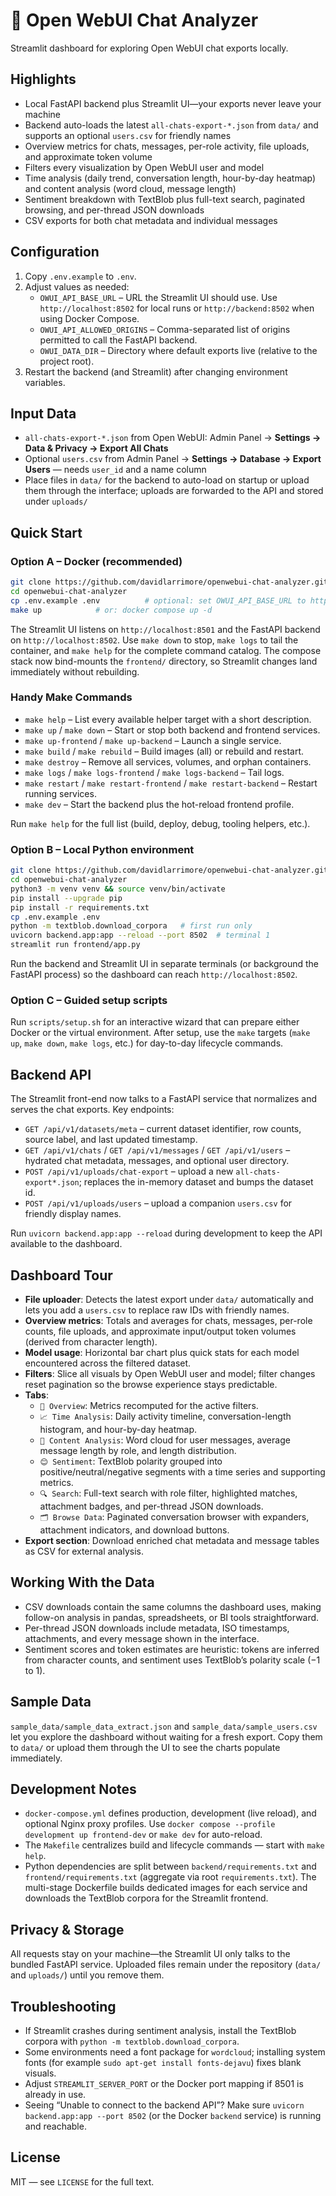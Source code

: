 # 💬 Open WebUI Chat Analyzer

Streamlit dashboard for exploring Open WebUI chat exports locally.

## Highlights

- Local FastAPI backend plus Streamlit UI—your exports never leave your machine
- Backend auto-loads the latest `all-chats-export-*.json` from `data/` and supports an optional `users.csv` for friendly names
- Overview metrics for chats, messages, per-role activity, file uploads, and approximate token volume
- Filters every visualization by Open WebUI user and model
- Time analysis (daily trend, conversation length, hour-by-day heatmap) and content analysis (word cloud, message length)
- Sentiment breakdown with TextBlob plus full-text search, paginated browsing, and per-thread JSON downloads
- CSV exports for both chat metadata and individual messages

## Configuration

1. Copy `.env.example` to `.env`.
2. Adjust values as needed:
   - `OWUI_API_BASE_URL` – URL the Streamlit UI should use. Use `http://localhost:8502` for local runs or `http://backend:8502` when using Docker Compose.
   - `OWUI_API_ALLOWED_ORIGINS` – Comma-separated list of origins permitted to call the FastAPI backend.
   - `OWUI_DATA_DIR` – Directory where default exports live (relative to the project root).
3. Restart the backend (and Streamlit) after changing environment variables.

## Input Data

- `all-chats-export-*.json` from Open WebUI: Admin Panel → **Settings → Data & Privacy → Export All Chats**
- Optional `users.csv` from Admin Panel → **Settings → Database → Export Users** — needs `user_id` and a name column
- Place files in `data/` for the backend to auto-load on startup or upload them through the interface; uploads are forwarded to the API and stored under `uploads/`

## Quick Start

### Option A – Docker (recommended)

```bash
git clone https://github.com/davidlarrimore/openwebui-chat-analyzer.git
cd openwebui-chat-analyzer
cp .env.example .env          # optional: set OWUI_API_BASE_URL to http://backend:8502 for docker compose
make up            # or: docker compose up -d
```

The Streamlit UI listens on `http://localhost:8501` and the FastAPI backend on `http://localhost:8502`. Use `make down` to stop, `make logs` to tail the container, and `make help` for the complete command catalog.
The compose stack now bind-mounts the `frontend/` directory, so Streamlit changes land immediately without rebuilding.

### Handy Make Commands

- `make help` – List every available helper target with a short description.
- `make up` / `make down` – Start or stop both backend and frontend services.
- `make up-frontend` / `make up-backend` – Launch a single service.
- `make build` / `make rebuild` – Build images (all) or rebuild and restart.
- `make destroy` – Remove all services, volumes, and orphan containers.
- `make logs` / `make logs-frontend` / `make logs-backend` – Tail logs.
- `make restart` / `make restart-frontend` / `make restart-backend` – Restart running services.
- `make dev` – Start the backend plus the hot-reload frontend profile.

Run `make help` for the full list (build, deploy, debug, tooling helpers, etc.).

### Option B – Local Python environment

```bash
git clone https://github.com/davidlarrimore/openwebui-chat-analyzer.git
cd openwebui-chat-analyzer
python3 -m venv venv && source venv/bin/activate
pip install --upgrade pip
pip install -r requirements.txt
cp .env.example .env
python -m textblob.download_corpora   # first run only
uvicorn backend.app:app --reload --port 8502  # terminal 1
streamlit run frontend/app.py
```

Run the backend and Streamlit UI in separate terminals (or background the FastAPI process) so the dashboard can reach `http://localhost:8502`.

### Option C – Guided setup scripts

Run `scripts/setup.sh` for an interactive wizard that can prepare either Docker or the virtual environment. After setup, use the `make` targets (`make up`, `make down`, `make logs`, etc.) for day-to-day lifecycle commands.

## Backend API

The Streamlit front-end now talks to a FastAPI service that normalizes and serves the chat exports. Key endpoints:

- `GET /api/v1/datasets/meta` – current dataset identifier, row counts, source label, and last updated timestamp.
- `GET /api/v1/chats` / `GET /api/v1/messages` / `GET /api/v1/users` – hydrated chat metadata, messages, and optional user directory.
- `POST /api/v1/uploads/chat-export` – upload a new `all-chats-export*.json`; replaces the in-memory dataset and bumps the dataset id.
- `POST /api/v1/uploads/users` – upload a companion `users.csv` for friendly display names.

Run `uvicorn backend.app:app --reload` during development to keep the API available to the dashboard.

## Dashboard Tour

- **File uploader**: Detects the latest export under `data/` automatically and lets you add a `users.csv` to replace raw IDs with friendly names.
- **Overview metrics**: Totals and averages for chats, messages, per-role counts, file uploads, and approximate input/output token volumes (derived from character length).
- **Model usage**: Horizontal bar chart plus quick stats for each model encountered across the filtered dataset.
- **Filters**: Slice all visuals by Open WebUI user and model; filter changes reset pagination so the browse experience stays predictable.
- **Tabs**:
  - `🧾 Overview`: Metrics recomputed for the active filters.
  - `📈 Time Analysis`: Daily activity timeline, conversation-length histogram, and hour-by-day heatmap.
  - `💭 Content Analysis`: Word cloud for user messages, average message length by role, and length distribution.
  - `😊 Sentiment`: TextBlob polarity grouped into positive/neutral/negative segments with a time series and supporting metrics.
  - `🔍 Search`: Full-text search with role filter, highlighted matches, attachment badges, and per-thread JSON downloads.
  - `🗂 Browse Data`: Paginated conversation browser with expanders, attachment indicators, and download buttons.
- **Export section**: Download enriched chat metadata and message tables as CSV for external analysis.

## Working With the Data

- CSV downloads contain the same columns the dashboard uses, making follow-on analysis in pandas, spreadsheets, or BI tools straightforward.
- Per-thread JSON downloads include metadata, ISO timestamps, attachments, and every message shown in the interface.
- Sentiment scores and token estimates are heuristic: tokens are inferred from character counts, and sentiment uses TextBlob’s polarity scale (−1 to 1).

## Sample Data

`sample_data/sample_data_extract.json` and `sample_data/sample_users.csv` let you explore the dashboard without waiting for a fresh export. Copy them to `data/` or upload them through the UI to see the charts populate immediately.

## Development Notes

- `docker-compose.yml` defines production, development (live reload), and optional Nginx proxy profiles. Use `docker compose --profile development up frontend-dev` or `make dev` for auto-reload.
- The `Makefile` centralizes build and lifecycle commands — start with `make help`.
- Python dependencies are split between `backend/requirements.txt` and `frontend/requirements.txt` (aggregate via root `requirements.txt`). The multi-stage Dockerfile builds dedicated images for each service and downloads the TextBlob corpora for the Streamlit frontend.

## Privacy & Storage

All requests stay on your machine—the Streamlit UI only talks to the bundled FastAPI service. Uploaded files remain under the repository (`data/` and `uploads/`) until you remove them.

## Troubleshooting

- If Streamlit crashes during sentiment analysis, install the TextBlob corpora with `python -m textblob.download_corpora`.
- Some environments need a font package for `wordcloud`; installing system fonts (for example `sudo apt-get install fonts-dejavu`) fixes blank visuals.
- Adjust `STREAMLIT_SERVER_PORT` or the Docker port mapping if 8501 is already in use.
- Seeing “Unable to connect to the backend API”? Make sure `uvicorn backend.app:app --port 8502` (or the Docker `backend` service) is running and reachable.

## License

MIT — see `LICENSE` for the full text.
